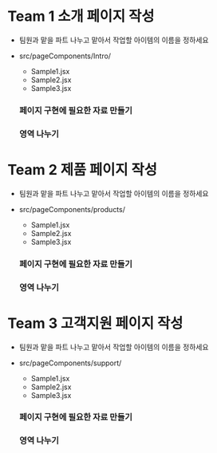 
# Team 1 소개 페이지 작성

- 팀원과 맡을 파트 나누고 맡아서 작업할 아이템의 이름을 정하세요
- src/pageComponents/Intro/

  - Sample1.jsx
  - Sample2.jsx
  - Sample3.jsx

  ### 페이지 구현에 필요한 자료 만들기

  ### 영역 나누기

# Team 2 제품 페이지 작성

- 팀원과 맡을 파트 나누고 맡아서 작업할 아이템의 이름을 정하세요
- src/pageComponents/products/

  - Sample1.jsx
  - Sample2.jsx
  - Sample3.jsx

  ### 페이지 구현에 필요한 자료 만들기

  ### 영역 나누기

# Team 3 고객지원 페이지 작성

- 팀원과 맡을 파트 나누고 맡아서 작업할 아이템의 이름을 정하세요
- src/pageComponents/support/

  - Sample1.jsx
  - Sample2.jsx
  - Sample3.jsx

  ### 페이지 구현에 필요한 자료 만들기

  ### 영역 나누기
